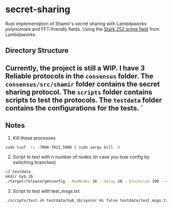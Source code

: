 # secret-sharing

Rust implementation of Shamir's secret sharing with Lambdaworks polynomials and FFT-friendly fields. Using the [Stark 252 prime field](https://github.com/lambdaclass/lambdaworks/blob/main/math/src/field/fields/fft_friendly/stark_252_prime_field.rs) from Lambdaworks. 

## Directory Structure

Currently, the project is still a WIP. I have 3 Reliable protocols in the `consensus` folder. The `consensus/src/shamir` folder contains the secret sharing protocol. The `scripts` folder contains scripts to test the protocols. The `testdata` folder contains the configurations for the tests.
`
---
## Notes
1. Kill these processes
```bash
sudo lsof -ti :7000-7015,5000 | sudo xargs kill -9
```

2. Script to test with n number of nodes (in case you lose config by switching branches)
```bash
cd testdata
mkdir hyb_16
./target/release/genconfig --NumNodes 16 --delay 10 --blocksize 100 --client_base_port 7000 --target testdata/hyb_16/ --payload 100 --out_type json --base_port 9000 --client_run_port 4000 --local true
```

3. Script to test with test_msgs.txt

```bash
./scripts/test.sh testdata/hyb_16/syncer Hi false testdata/test_msgs.txt
```
